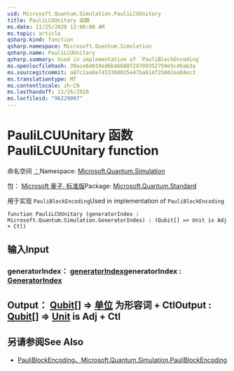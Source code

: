 ```yaml
---
uid: Microsoft.Quantum.Simulation.PauliLCUUnitary
title: PauliLCUUnitary 函数
ms.date: 11/25/2020 12:00:00 AM
ms.topic: article
qsharp.kind: function
qsharp.namespace: Microsoft.Quantum.Simulation
qsharp.name: PauliLCUUnitary
qsharp.summary: Used in implementation of `PauliBlockEncoding`
ms.openlocfilehash: 39ace64019ed6b46688f24709352750e5c45ab3a
ms.sourcegitcommit: a87c1aa8e7453360025e47ba614f25b02ea84ec3
ms.translationtype: MT
ms.contentlocale: zh-CN
ms.lasthandoff: 11/26/2020
ms.locfileid: "96229097"
---
```

# <a name="paulilcuunitary-function"></a><span data-ttu-id="79e9a-102">PauliLCUUnitary 函数</span><span class="sxs-lookup"><span data-stu-id="79e9a-102">PauliLCUUnitary function</span></span>

<span data-ttu-id="79e9a-103">命名空间 [：](xref:Microsoft.Quantum.Simulation)</span><span class="sxs-lookup"><span data-stu-id="79e9a-103">Namespace: [Microsoft.Quantum.Simulation](xref:Microsoft.Quantum.Simulation)</span></span>

<span data-ttu-id="79e9a-104">包： [Microsoft 量子. 标准版](https://nuget.org/packages/Microsoft.Quantum.Standard)</span><span class="sxs-lookup"><span data-stu-id="79e9a-104">Package: [Microsoft.Quantum.Standard](https://nuget.org/packages/Microsoft.Quantum.Standard)</span></span>


<span data-ttu-id="79e9a-105">用于实现 `PauliBlockEncoding`</span><span class="sxs-lookup"><span data-stu-id="79e9a-105">Used in implementation of `PauliBlockEncoding`</span></span>

```qsharp
function PauliLCUUnitary (generatorIndex : Microsoft.Quantum.Simulation.GeneratorIndex) : (Qubit[] => Unit is Adj + Ctl)
```


## <a name="input"></a><span data-ttu-id="79e9a-106">输入</span><span class="sxs-lookup"><span data-stu-id="79e9a-106">Input</span></span>

### <a name="generatorindex--generatorindex"></a><span data-ttu-id="79e9a-107">generatorIndex： [generatorIndex](xref:Microsoft.Quantum.Simulation.GeneratorIndex)</span><span class="sxs-lookup"><span data-stu-id="79e9a-107">generatorIndex : [GeneratorIndex](xref:Microsoft.Quantum.Simulation.GeneratorIndex)</span></span>





## <a name="output--qubit--unit--is-adj--ctl"></a><span data-ttu-id="79e9a-108">Output： [Qubit](xref:microsoft.quantum.lang-ref.qubit)[] => [单位](xref:microsoft.quantum.lang-ref.unit)  为形容词 + Ctl</span><span class="sxs-lookup"><span data-stu-id="79e9a-108">Output : [Qubit](xref:microsoft.quantum.lang-ref.qubit)[] => [Unit](xref:microsoft.quantum.lang-ref.unit)  is Adj + Ctl</span></span>



## <a name="see-also"></a><span data-ttu-id="79e9a-109">另请参阅</span><span class="sxs-lookup"><span data-stu-id="79e9a-109">See Also</span></span>

- [<span data-ttu-id="79e9a-110">PauliBlockEncoding。</span><span class="sxs-lookup"><span data-stu-id="79e9a-110">Microsoft.Quantum.Simulation.PauliBlockEncoding</span></span>](xref:Microsoft.Quantum.Simulation.PauliBlockEncoding)